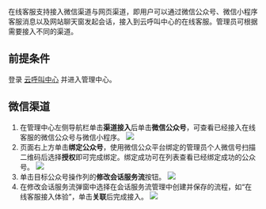 在线客服支持接入微信渠道与网页渠道，即用户可以通过微信公众号、微信小程序客服消息以及网站聊天窗发起会话，接入到云呼叫中心的在线客服。管理员可根据需要接入不同的渠道。
## 前提条件
登录 [云呼叫中心](https://tccc.qcloud.com/login) 并进入管理中心。
## 微信渠道
1. 在管理中心左侧导航栏单击**渠道接入**后单击**微信公众号**，可查看已经接入在线客服的微信公众号与微信小程序。
![](https://main.qcloudimg.com/raw/f0817ffe7196acf4b205034b755e9ad3.png)
2. 页面右上方单击**绑定公众号**，使用微信公众平台绑定的管理员个人微信号扫描二维码后选择**授权**即可完成绑定。绑定成功可在列表查看已经绑定成功的公众号。
![](https://main.qcloudimg.com/raw/54d98892669a03382915df3b44083c10.png)
3.  单击目标公众号操作列的**修改会话服务流**按钮。
![](https://main.qcloudimg.com/raw/1844b27897ee3119bb507c7b1a8a9ff5.png)
4.  在修改会话服务流弹窗中选择在会话服务流管理中创建并保存的流程，如“在线客服接入体验”，单击**关联**后完成接入。
![](https://main.qcloudimg.com/raw/21eb511980b643172d05370646449757.png)


